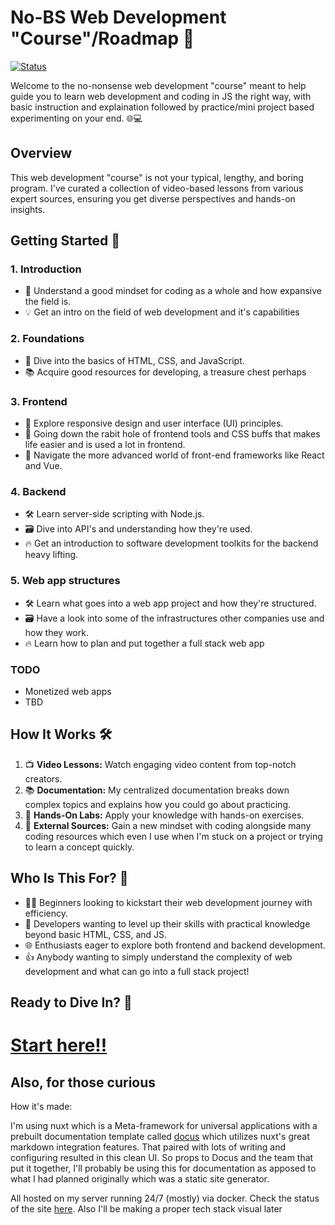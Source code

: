 # No-BS Web Development "Course"/Roadmap 🚀

[![Status](https://uptime.zachl.tech/api/badge/24/status?style=for-the-badge)](https://uptime.zachl.tech/status/webdevdocs)

Welcome to the no-nonsense web development "course" meant to help guide you to learn web development and coding in JS the right way, with basic instruction and explaination followed by practice/mini project based experimenting on your end. 🌐💻

## Overview

This web development "course" is not your typical, lengthy, and boring program. I've curated a collection of video-based lessons from various expert sources, ensuring you get diverse perspectives and hands-on insights.

## Getting Started 🏁

### 1. Introduction
- 🧠 Understand a good mindset for coding as a whole and how expansive the field is.
- 💡 Get an intro on the field of web development and it's capabilities

### 2. Foundations
- 🚀 Dive into the basics of HTML, CSS, and JavaScript.
- 📚 Acquire good resources for developing, a treasure chest perhaps

### 3. Frontend
- 🎨 Explore responsive design and user interface (UI) principles.
- 🐇 Going down the rabit hole of frontend tools and CSS buffs that makes life easier and is used a lot in frontend.
- 🚗 Navigate the more advanced world of front-end frameworks like React and Vue.

### 4. Backend
- 🛠️ Learn server-side scripting with Node.js.
- 🗃️ Dive into API's and understanding how they're used.
- 🔥 Get an introduction to software development toolkits for the backend heavy lifting.

### 5. Web app structures
- 🛠️ Learn what goes into a web app project and how they're structured.
- 🗃️ Have a look into some of the infrastructures other companies use and how they work.
- 🔥 Learn how to plan and put together a full stack web app

### TODO
- Monetized web apps
- TBD

## How It Works 🛠️

1. 📺 **Video Lessons:** Watch engaging video content from top-notch creators.
2. 📚 **Documentation:** My centralized documentation breaks down complex topics and explains how you could go about practicing.
3. 🚀 **Hands-On Labs:** Apply your knowledge with hands-on exercises.
4. 🤝 **External Sources:** Gain a new mindset with coding alongside many coding resources which even I use when I'm stuck on a project or trying to learn a concept quickly.

## Who Is This For? 🎯

- 👩‍💻 Beginners looking to kickstart their web development journey with efficiency.
- 🚀 Developers wanting to level up their skills with practical knowledge beyond basic HTML, CSS, and JS.
- 🌐 Enthusiasts eager to explore both frontend and backend development.
- 👍 Anybody wanting to simply understand the complexity of web development and what can go into a full stack project!

## Ready to Dive In? 🚀

# [Start here!!](https://webdev.zachl.tech)


## Also, for those curious
How it's made:

I'm using nuxt which is a Meta-framework for universal applications with a prebuilt documentation template called [docus](https://docus.dev/) which utilizes nuxt's great markdown integration features. That paired with lots of writing and configuring resulted in this clean UI. So props to Docus and the team that put it together, I'll probably be using this for documentation as apposed to what I had planned originally which was a static site generator.

All hosted on my server running 24/7 (mostly) via docker. Check the status of the site [here](https://uptime.zachl.tech/status/webdevdocs). Also I'll be making a proper tech stack visual later
